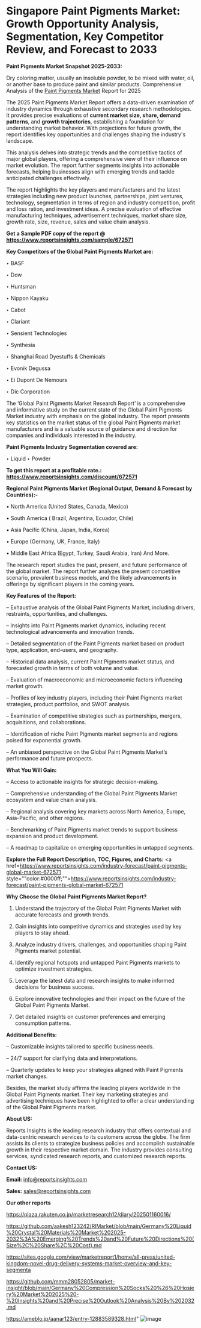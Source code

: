 # Singapore Paint Pigments Market: Growth Opportunity Analysis, Segmentation, Key Competitor Review, and Forecast to 2033

<strong>Paint Pigments Market Snapshot 2025-2033:</strong>

Dry coloring matter, usually an insoluble powder, to be mixed with water, oil, or another base to produce paint and similar products. Comprehensive Analysis of the <a href=https://www.reportsinsights.com/sample/672571>Paint Pigments Market</a> Report for 2025

The 2025 Paint Pigments Market Report offers a data-driven examination of industry dynamics through exhaustive secondary research methodologies. It provides precise evaluations of <strong>current market size, share, demand patterns</strong>, and <strong>growth trajectories</strong>, establishing a foundation for understanding market behavior. With projections for future growth, the report identifies key opportunities and challenges shaping the industry's landscape.

This analysis delves into strategic trends and the competitive tactics of major global players, offering a comprehensive view of their influence on market evolution. The report further segments insights into actionable forecasts, helping businesses align with emerging trends and tackle anticipated challenges effectively.

The report highlights the key players and manufacturers and the latest strategies including new product launches, partnerships, joint ventures, technology, segmentation in terms of region and industry competition, profit and loss ration, and investment ideas. A precise evaluation of effective manufacturing techniques, advertisement techniques, market share size, growth rate, size, revenue, sales and value chain analysis.

<strong>Get a Sample PDF copy of the report @ <a href=https://www.reportsinsights.com/sample/672571 style=color:#0000ff;>https://www.reportsinsights.com/sample/672571</a></strong>

<strong>Key Competitors of the Global Paint Pigments Market are:</strong>

‣ BASF

‣ Dow

‣ Huntsman

‣ Nippon Kayaku

‣ Cabot

‣ Clariant

‣ Sensient Technologies

‣ Synthesia

‣ Shanghai Road Dyestuffs & Chemicals

‣ Evonik Degussa

‣ Ei Dupont De Nemours

‣ Dic Corporation

The ‘Global Paint Pigments Market Research Report’ is a comprehensive and informative study on the current state of the Global Paint Pigments Market industry with emphasis on the global industry. The report presents key statistics on the market status of the global Paint Pigments market manufacturers and is a valuable source of guidance and direction for companies and individuals interested in the industry.

<strong>Paint Pigments Industry Segmentation covered are:</strong>

‣ Liquid
‣ Powder

<strong>To get this report at a profitable rate.: <a href=https://www.reportsinsights.com/discount/672571 style=color:#0000ff;>https://www.reportsinsights.com/discount/672571</a></strong>

<strong>Regional Paint Pigments Market (Regional Output, Demand &amp; Forecast by Countries):-</strong>

• North America (United States, Canada, Mexico)

• South America ( Brazil, Argentina, Ecuador, Chile)

• Asia Pacific (China, Japan, India, Korea)

• Europe (Germany, UK, France, Italy)

• Middle East Africa (Egypt, Turkey, Saudi Arabia, Iran) And More.

The research report studies the past, present, and future performance of the global market. The report further analyzes the present competitive scenario, prevalent business models, and the likely advancements in offerings by significant players in the coming years.

<strong>Key Features of the Report:</strong>

– Exhaustive analysis of the Global Paint Pigments Market, including drivers, restraints, opportunities, and challenges.

– Insights into Paint Pigments market dynamics, including recent technological advancements and innovation trends.

– Detailed segmentation of the Paint Pigments market based on product type, application, end-users, and geography.

– Historical data analysis, current Paint Pigments market status, and forecasted growth in terms of both volume and value.

– Evaluation of macroeconomic and microeconomic factors influencing market growth.

– Profiles of key industry players, including their Paint Pigments market strategies, product portfolios, and SWOT analysis.

– Examination of competitive strategies such as partnerships, mergers, acquisitions, and collaborations.

– Identification of niche Paint Pigments market segments and regions poised for exponential growth.

– An unbiased perspective on the Global Paint Pigments Market’s performance and future prospects.

<strong>What You Will Gain:</strong>

– Access to actionable insights for strategic decision-making.

– Comprehensive understanding of the Global Paint Pigments Market ecosystem and value chain analysis.

– Regional analysis covering key markets across North America, Europe, Asia-Pacific, and other regions.

– Benchmarking of Paint Pigments market trends to support business expansion and product development.

– A roadmap to capitalize on emerging opportunities in untapped segments.

<strong>Explore the Full Report Description, TOC, Figures, and Charts:</strong>
<a href=https://www.reportsinsights.com/industry-forecast/paint-pigments-global-market-672571 style=""color:#0000ff;"">https://www.reportsinsights.com/industry-forecast/paint-pigments-global-market-672571</a>

<strong>Why Choose the Global Paint Pigments Market Report?</strong>

1. Understand the trajectory of the Global Paint Pigments Market with accurate forecasts and growth trends.

2. Gain insights into competitive dynamics and strategies used by key players to stay ahead.

3. Analyze industry drivers, challenges, and opportunities shaping Paint Pigments market potential.

4. Identify regional hotspots and untapped Paint Pigments markets to optimize investment strategies.

5. Leverage the latest data and research insights to make informed decisions for business success.

6. Explore innovative technologies and their impact on the future of the Global Paint Pigments Market.

7. Get detailed insights on customer preferences and emerging consumption patterns.

<strong>Additional Benefits:</strong>

– Customizable insights tailored to specific business needs.

– 24/7 support for clarifying data and interpretations.

– Quarterly updates to keep your strategies aligned with Paint Pigments market changes.

Besides, the market study affirms the leading players worldwide in the Global Paint Pigments market. Their key marketing strategies and advertising techniques have been highlighted to offer a clear understanding of the Global Paint Pigments market.

<strong><strong>About US</strong>:</strong>

Reports Insights is the leading research industry that offers contextual and data-centric research services to its customers across the globe. The firm assists its clients to strategize business policies and accomplish sustainable growth in their respective market domain. The industry provides consulting services, syndicated research reports, and customized research reports.

<strong>Contact US:</strong>

<p class=><b>Email:</b> <a href=mailto:info@reportsinsights.com>info@reportsinsights.com</a></p>
<p class=><b>Sales:</b> <a href=mailto:sales@reportsinsights.com>sales@reportsinsights.com</a></p>

<strong>Our other reports</strong>

<a href=https://plaza.rakuten.co.jp/marketresearch12/diary/202501160016/>https://plaza.rakuten.co.jp/marketresearch12/diary/202501160016/</a>

<a href=https://github.com/aakesh123242/RIMarket/blob/main/Germany%20Liquid%20Crystal%20Materials%20Market%202025-2032%3A%20Emerging%20Trends%20and%20Future%20Directions%20(Size%2C%20Share%2C%20Cost).md>https://github.com/aakesh123242/RIMarket/blob/main/Germany%20Liquid%20Crystal%20Materials%20Market%202025-2032%3A%20Emerging%20Trends%20and%20Future%20Directions%20(Size%2C%20Share%2C%20Cost).md</a>

<a href=https://sites.google.com/view/marketreport1/home/all-press/united-kingdom-novel-drug-delivery-systems-market-overview-and-key-segmenta>https://sites.google.com/view/marketreport1/home/all-press/united-kingdom-novel-drug-delivery-systems-market-overview-and-key-segmenta</a>

<a href=https://github.com/mmm28052805/market-insight/blob/main/Germany%20Compression%20Socks%20%26%20Hosiery%20Market%202025%20-%20Insights%20and%20Precise%20Outlook%20Analysis%20By%202032.md>https://github.com/mmm28052805/market-insight/blob/main/Germany%20Compression%20Socks%20%26%20Hosiery%20Market%202025%20-%20Insights%20and%20Precise%20Outlook%20Analysis%20By%202032.md</a>

<a href=https://ameblo.jp/aanar123/entry-12883589328.html>https://ameblo.jp/aanar123/entry-12883589328.html</a>"
![image](https://github.com/user-attachments/assets/f211dc16-04ea-46a9-b908-810efad69755)
